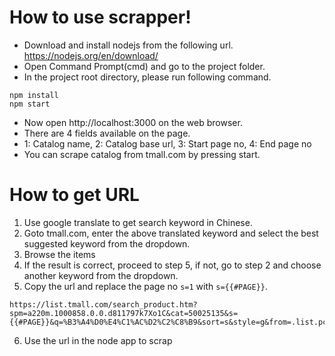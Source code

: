 How to use scrapper!
===================
 - Download and install nodejs from the following url. https://nodejs.org/en/download/
 - Open Command Prompt(cmd) and go to the project folder.
 - In the project root directory, please run following command.
```
npm install
npm start
```
 - Now open http://localhost:3000 on the web browser.
 - There are 4 fields available on the page.
 - 1: Catalog name, 2: Catalog base url, 3: Start page no, 4: End page no
 - You can scrape catalog from tmall.com by pressing start.

How to get URL
======================
1. Use google translate to get search keyword in Chinese.
2. Goto tmall.com, enter the above translated keyword and select the best suggested keyword from the dropdown.
3. Browse the items
4. If the result is correct, proceed to step 5, if not, go to step 2 and choose another keyword from the dropdown.
5. Copy the url and replace the page no `s=1` with `s={{#PAGE}}`.
```
https://list.tmall.com/search_product.htm?spm=a220m.1000858.0.0.d811797k7Xo1C&cat=50025135&s={{#PAGE}}&q=%B3%A4%D0%E4%C1%AC%D2%C2%C8%B9&sort=s&style=g&from=.list.pc_1_searchbutton&type=pc#J_Filter
```
6. Use the url in the node app to scrap
